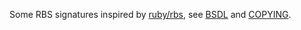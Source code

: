 Some RBS signatures inspired by [ruby/rbs](https://github.com/ruby/rbs),
see [BSDL](https://github.com/ruby/rbs/blob/master/BSDL) and [COPYING](https://github.com/ruby/rbs/blob/master/COPYING).
